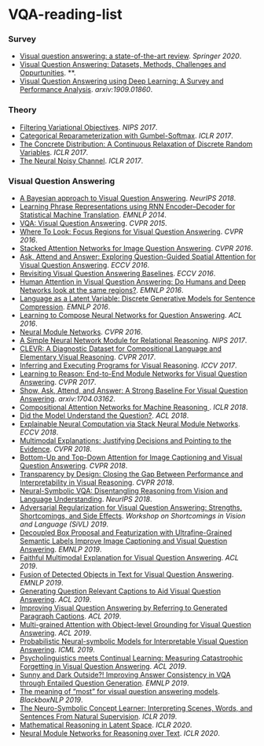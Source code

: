 # VQA-reading-list

<h3 id="vi">Survey</h3>

* [Visual question answering: a state-of-the-art review](https://link.springer.com/article/10.1007/s10462-020-09832-7). *Springer 2020*.
* [Visual Question Answering: Datasets, Methods, Challenges and Oppurtunities](https://www.cs.princeton.edu/courses/archive/spring18/cos598B/public/projects/LiteratureReview/COS598B_spr2018_VQAreview.pdf). **.
* [Visual Question Answering using Deep Learning: A Survey and Performance Analysis](https://arxiv.org/abs/1909.01860). *arxiv:1909.01860*.


<h3 id="vi">Theory</h3>

* [Filtering Variational Objectives](https://papers.nips.cc/paper/7235-filtering-variational-objectives.pdf). *NIPS 2017*.
* [Categorical Reparameterization with Gumbel-Softmax](https://openreview.net/forum?id=rkE3y85ee). *ICLR 2017*.
* [The Concrete Distribution: A Continuous Relaxation of Discrete Random Variables](https://openreview.net/forum?id=S1jE5L5gl). *ICLR 2017*.
* [The Neural Noisy Channel](https://openreview.net/forum?id=SJ25-B5eg). *ICLR 2017*.

<h3 id="vi">Visual Question Answering</h3>

* [A Bayesian approach to Visual Question Answering](https://www.cs.ubc.ca/~setarehc/data/vqa-bayesian.pdf). *NeurIPS 2018*.
* [Learning Phrase Representations using RNN Encoder–Decoder for Statistical Machine Translation](https://www.aclweb.org/anthology/D14-1179.pdf). *EMNLP 2014*.
* [VQA: Visual Question Answering](https://www.cv-foundation.org/openaccess/content_iccv_2015/papers/Antol_VQA_Visual_Question_ICCV_2015_paper.pdf). *CVPR 2015*.
* [Where To Look: Focus Regions for Visual Question Answering](https://www.cv-foundation.org/openaccess/content_cvpr_2016/papers/Shih_Where_to_Look_CVPR_2016_paper.pdf). *CVPR 2016*.
* [Stacked Attention Networks for Image Question Answering](https://www.cv-foundation.org/openaccess/content_cvpr_2016/papers/Yang_Stacked_Attention_Networks_CVPR_2016_paper.pdf). *CVPR 2016*.
* [Ask, Attend and Answer: Exploring Question-Guided Spatial Attention for Visual Question Answering](https://arxiv.org/pdf/1511.05234.pdf). *ECCV 2016*.
* [Revisiting Visual Question Answering Baselines](https://arxiv.org/abs/1606.08390). *ECCV 2016*.
* [Human Attention in Visual Question Answering: Do Humans and Deep Networks look at the same regions?](https://www.aclweb.org/anthology/D16-1092/). *EMNLP 2016*.
* [Language as a Latent Variable: Discrete Generative Models for Sentence Compression](https://www.aclweb.org/anthology/D16-1031/). *EMNLP 2016*.
* [Learning to Compose Neural Networks for Question Answering](https://www.aclweb.org/anthology/N16-1181/). *ACL 2016*.
* [Neural Module Networks](http://openaccess.thecvf.com/content_cvpr_2016/papers/Andreas_Neural_Module_Networks_CVPR_2016_paper.pdf). *CVPR 2016*.
* [A Simple Neural Network Module for Relational Reasoning](http://papers.neurips.cc/paper/7082-a-simple-neural-network-module-for-relational-reasoning.pdf). *NIPS 2017*.
* [CLEVR: A Diagnostic Dataset for Compositional Language and Elementary Visual Reasoning](https://cs.stanford.edu/people/jcjohns/clevr/). *CVPR 2017*.
* [Inferring and Executing Programs for Visual Reasoning](http://openaccess.thecvf.com/content_ICCV_2017/papers/Johnson_Inferring_and_Executing_ICCV_2017_paper.pdf). *ICCV 2017*.
* [Learning to Reason: End-to-End Module Networks for Visual Question Answering](http://openaccess.thecvf.com/content_ICCV_2017/papers/Hu_Learning_to_Reason_ICCV_2017_paper.pdf). *CVPR 2017*.
* [Show, Ask, Attend, and Answer: A Strong Baseline For Visual Question Answering](https://arxiv.org/abs/1704.03162). *arxiv:1704.03162*.
* [Compositional Attention Networks for Machine Reasoning ](https://openreview.net/forum?id=S1Euwz-Rb). *ICLR 2018*.
* [Did the Model Understand the Question?](https://www.aclweb.org/anthology/P18-1176/). *ACL 2018*.
* [Explainable Neural Computation via Stack Neural Module Networks](https://github.com/ronghanghu/snmn). *ECCV 2018*.
* [Multimodal Explanations: Justifying Decisions and Pointing to the Evidence](http://openaccess.thecvf.com/content_cvpr_2018/CameraReady/2708.pdf). *CVPR 2018*.
* [Bottom-Up and Top-Down Attention for Image Captioning and Visual Question Answering](http://openaccess.thecvf.com/content_cvpr_2018/CameraReady/1163.pdf). *CVPR 2018*.
* [Transparency by Design: Closing the Gap Between Performance and Interpretability in Visual Reasoning](http://openaccess.thecvf.com/content_cvpr_2018/papers/Mascharka_Transparency_by_Design_CVPR_2018_paper.pdf). *CVPR 2018*.
* [Neural-Symbolic VQA: Disentangling Reasoning from Vision and Language Understanding](http://papers.neurips.cc/paper/7381-neural-symbolic-vqa-disentangling-reasoning-from-vision-and-language-understanding.pdf). *NeurIPS 2018*.
* [Adversarial Regularization for Visual Question Answering: Strengths, Shortcomings, and Side Effects](https://www.aclweb.org/anthology/W19-1801/). *Workshop on Shortcomings in Vision and Language (SiVL) 2019*.
* [Decoupled Box Proposal and Featurization with Ultrafine-Grained Semantic Labels Improve Image Captioning and Visual Question Answering](https://www.aclweb.org/anthology/D19-1155.pdf). *EMNLP 2019*.
* [Faithful Multimodal Explanation for Visual Question Answering](https://www.aclweb.org/anthology/W19-4812.pdf). *ACL 2019*.
* [Fusion of Detected Objects in Text for Visual Question Answering](https://www.aclweb.org/anthology/D19-1219.pdf). *EMNLP 2019*.
* [Generating Question Relevant Captions to Aid Visual Question Answering](https://www.aclweb.org/anthology/P19-1348.pdf). *ACL 2019*.
* [Improving Visual Question Answering by Referring to Generated Paragraph Captions](https://www.aclweb.org/anthology/P19-1351.pdf). *ACL 2019*.
* [Multi-grained Attention with Object-level Grounding for Visual Question Answering](https://www.aclweb.org/anthology/P19-1349/). *ACL 2019*.
* [Probabilistic Neural-symbolic Models for Interpretable Visual Question Answering](http://proceedings.mlr.press/v97/vedantam19a/vedantam19a.pdf). *ICML 2019*.
* [Psycholinguistics meets Continual Learning: Measuring Catastrophic Forgetting in Visual Question Answering](https://www.aclweb.org/anthology/P19-1350.pdf). *ACL 2019*.
* [Sunny and Dark Outside?! Improving Answer Consistency in VQA through Entailed Question Generation](https://www.aclweb.org/anthology/D19-1596.pdf). *EMNLP 2019*.
* [The meaning of “most” for visual question answering models](https://www.aclweb.org/anthology/W19-4806.pdf). *BlackboxNLP 2019*.
* [The Neuro-Symbolic Concept Learner: Interpreting Scenes, Words, and Sentences From Natural Supervision](https://openreview.net/forum?id=rJgMlhRctm). *ICLR 2019*.
* [Mathematical Reasoning in Latent Space](https://openreview.net/forum?id=Ske31kBtPr). *ICLR 2020*.
* [Neural Module Networks for Reasoning over Text](https://openreview.net/forum?id=SygWvAVFPr). *ICLR 2020*.
